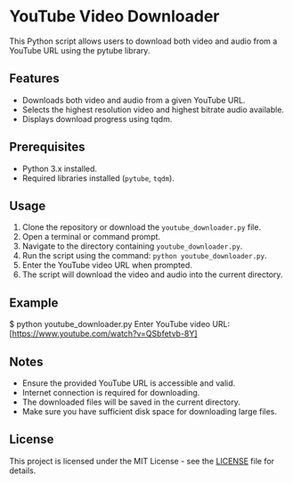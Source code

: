 # YouTube Video Downloader

This Python script allows users to download both video and audio from a YouTube URL using the pytube library.

## Features

- Downloads both video and audio from a given YouTube URL.
- Selects the highest resolution video and highest bitrate audio available.
- Displays download progress using tqdm.

## Prerequisites

- Python 3.x installed.
- Required libraries installed (`pytube`, `tqdm`).

## Usage

1. Clone the repository or download the `youtube_downloader.py` file.
2. Open a terminal or command prompt.
3. Navigate to the directory containing `youtube_downloader.py`.
4. Run the script using the command: `python youtube_downloader.py`.
5. Enter the YouTube video URL when prompted.
6. The script will download the video and audio into the current directory.

## Example

$ python youtube_downloader.py
Enter YouTube video URL: [https://www.youtube.com/watch?v=QSbfetvb-8Y]


## Notes

- Ensure the provided YouTube URL is accessible and valid.
- Internet connection is required for downloading.
- The downloaded files will be saved in the current directory.
- Make sure you have sufficient disk space for downloading large files.

## License

This project is licensed under the MIT License - see the [LICENSE](LICENSE) file for details.

